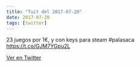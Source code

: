 ```yaml
---
title: "Tuit del 2017-07-20"
date: 2017-07-20
tags: [twitter]
---
```


23 juegos por 1€, y con keys para steam #palasaca https://t.co/GJM7YGpu2L



[Ver en Twitter](https://twitter.com/i/web/status/888111115049160708)
